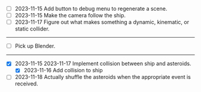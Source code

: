 - [ ] 2023-11-15 Add button to debug menu to regenerate a scene.
- [ ] 2023-11-15 Make the camera follow the ship.
- [ ] 2023-11-17 Figure out what makes something a dynamic, kinematic, or static
      collider.

-----

  * [ ] Pick up Blender.

-----

- [x] 2023-11-15 2023-11-17 Implement collision between ship and asteroids.
  - [x] 2023-11-16 Add collision to ship
- [ ] 2023-11-18 Actually shuffle the asteroids when the appropriate event is
      received.
